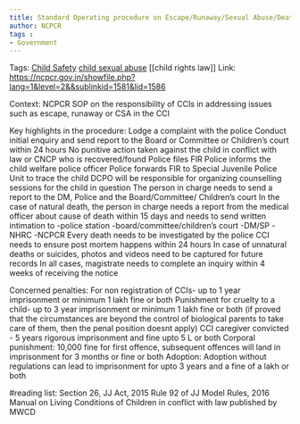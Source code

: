 ```yaml
---
title: Standard Operating procedure on Escape/Runaway/Sexual Abuse/Death of Children in Childcare Institutions
author: NCPCR
tags : 
- Government
---
```

Tags: [Child Safety](Child%20Safety) [child sexual abuse](child%20sexual%20abuse) [[child rights law]]
Link: https://ncpcr.gov.in/showfile.php?lang=1&level=2&&sublinkid=1581&lid=1586

Context: NCPCR SOP on the responsibility of CCIs in addressing issues such as escape, runaway or CSA in the CCI

Key highlights in the procedure: 
Lodge a complaint with the police 
Conduct initial enquiry and send report to the Board or Committee or Children’s court within 24 hours 
No punitive action taken against the child in conflict with law or CNCP who is recovered/found
Police files FIR
Police informs the child welfare police officer 
Police forwards FIR to Special Juvenile Police Unit to trace the child 
DCPO will be responsible for organizing counselling sessions for the child in question
The person in charge needs to send a report to the DM, Police and the Board/Committee/ Children’s court 
In the case of natural death, the person in charge needs a report from the medical officer about cause of death within 15 days and needs to send written intimation to 
-police station
-board/committee/children’s court 
-DM/SP
-NHRC
-NCPCR
Every death needs to be investigated by the police 
CCI needs to ensure post mortem happens within 24 hours 
In case of unnatural deaths or suicides, photos and videos need to be captured for future records 
In all cases, magistrate needs to complete an inquiry within 4 weeks of receiving the notice 

Concerned penalties:
For non registration of CCIs- up to 1 year imprisonment or minimum 1 lakh fine or both 
Punishment for cruelty to a child- up to 3 year imprisonment or minimum 1 lakh fine or both (if proved that the circumstances are beyond the control  of biological parents to take care of them, then the penal position doesnt apply)
CCI caregiver convicted - 5 years rigorous imprisonment and fine upto 5 L or both
Corporal punishment: 10,000 fine for first offence, subsequent offences will land in imprisonment for 3 months or fine or both 
Adoption: Adoption without regulations can lead to imprisonment for upto 3 years and a fine of a lakh or both


#reading list: 
Section 26, JJ Act, 2015
Rule 92 of JJ Model Rules, 2016
Manual on Living Conditions of Children in conflict with law published by MWCD
